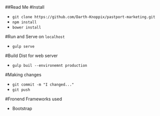 ##Read Me
#Install
- `git clone https://github.com/Darth-Knoppix/pastport-marketing.git`
- `npm install`
- `bower install`

#Run and Serve on `localhost`
- `gulp serve`

#Build Dist for web server
- `gulp buil --environemnt production`

#Making changes
- `git commit -m "I changed..."`
- `git push`

#Fronend Frameworks used
- Bootstrap

